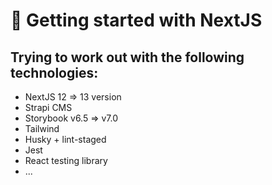 # 🚀 Getting started with NextJS

## Trying to work out with the following technologies:

- NextJS 12 => 13 version
- Strapi CMS
- Storybook v6.5 => v7.0
- Tailwind
- Husky + lint-staged
- Jest
- React testing library
- ...
